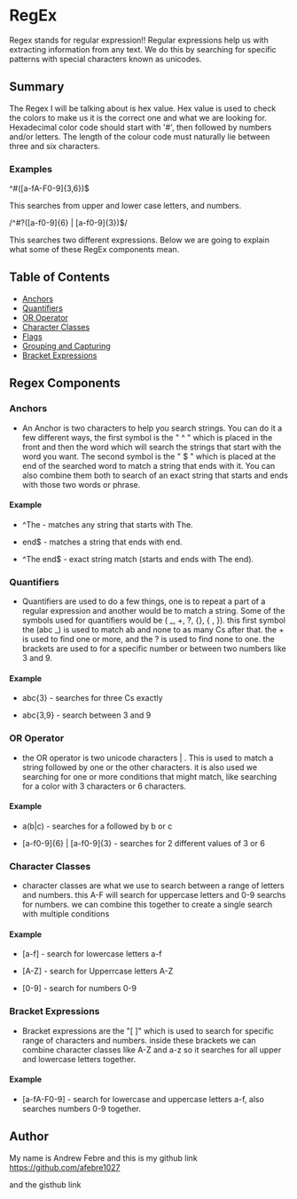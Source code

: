 # RegEx

Regex stands for regular expression!! Regular expressions help us with extracting information from any text. We do this by searching for specific patterns with special characters known as unicodes.

## Summary

The Regex I will be talking about is hex value. Hex value is used to check the colors to make us it is the correct one and what we are looking for. Hexadecimal color code should start with '#', then followed by numbers and/or letters. The length of the colour code must naturally lie between three and six characters.

### Examples

^#([a-fA-F0-9]{3,6})$

This searches from upper and lower case letters, and numbers.

/^#?([a-f0-9]{6} | [a-f0-9]{3})$/

This searches two different expressions. Below we are going to explain what some of these RegEx components mean.

## Table of Contents

- [Anchors](#anchors)
- [Quantifiers](#quantifiers)
- [OR Operator](#or-operator)
- [Character Classes](#character-classes)
- [Flags](#flags)
- [Grouping and Capturing](#grouping-and-capturing)
- [Bracket Expressions](#bracket-expressions)


## Regex Components

### Anchors

- An Anchor is two characters to help you search strings. You can do it a few different ways, the first symbol is the " ^ " which is placed in the front and then the word which will search the strings that start with the word you want. The second symbol is the " $ " which is placed at the end of the searched word to match a string that ends with it. You can also combine them both to search of an exact string that starts and ends with those two words or phrase.

#### Example

- ^The - matches any string that starts with The.

- end$ - matches a string that ends with end.

- ^The end$ - exact string match (starts and ends with The end).

### Quantifiers

- Quantifiers are used to do a few things, one is to repeat a part of a regular expression and another would be to match a string. Some of the symbols used for quantifiers would be ( _, +, ?, {}, { , }). this first symbol the (abc _) is used to match ab and none to as many Cs after that. the + is used to find one or more, and the ? is used to find none to one. the brackets are used to for a specific number or between two numbers like 3 and 9.

#### Example

- abc{3} - searches for three Cs exactly

- abc{3,9} - search between 3 and 9

### OR Operator

- the OR operator is two unicode characters | . This is used to match a string followed by one or the other characters. it is also used we searching for one or more conditions that might match, like searching for a color with 3 characters or 6 characters.

#### Example

- a(b|c) - searches for a followed by b or c

- [a-f0-9]{6} | [a-f0-9]{3} - searches for 2 different values of 3 or 6

### Character Classes

- character classes are what we use to search between a range of letters and numbers. this A-F will search for uppercase letters and 0-9 searchs for numbers. we can combine this together to create a single search with multiple conditions

#### Example

- [a-f] - search for lowercase letters a-f

- [A-Z] - search for Upperrcase letters A-Z 

- [0-9] - search for numbers 0-9

### Bracket Expressions

- Bracket expressions are the "[ ]" which is used to search for specific range of characters and numbers.  inside these brackets we can combine character classes like A-Z and a-z so it searches for all upper and lowercase letters together. 

#### Example

- [a-fA-F0-9] - search for lowercase and uppercase letters a-f, also searches numbers 0-9 together.


## Author

My name is Andrew Febre and this is my github link https://github.com/afebre1027

and the gisthub link 
